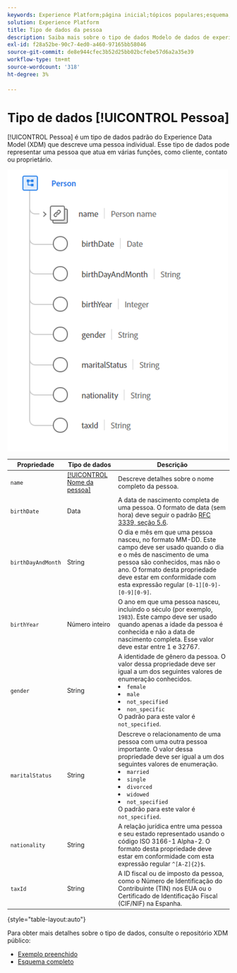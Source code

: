 ```yaml
---
keywords: Experience Platform;página inicial;tópicos populares;esquema;Esquema;XDM;campos;esquemas;Esquemas;pessoa;tipo de dados;tipo de dados;tipo de dados;
solution: Experience Platform
title: Tipo de dados da pessoa
description: Saiba mais sobre o tipo de dados Modelo de dados de experiência da pessoa (XDM).
exl-id: f28a52be-90c7-4ed0-a460-97165bb58046
source-git-commit: de8e944cfec3b52d25bb02bcfebe57d6a2a35e39
workflow-type: tm+mt
source-wordcount: '318'
ht-degree: 3%

---
```


# Tipo de dados [!UICONTROL Pessoa]

[!UICONTROL Pessoa] é um tipo de dados padrão do Experience Data Model (XDM) que descreve uma pessoa individual. Esse tipo de dados pode representar uma pessoa que atua em várias funções, como cliente, contato ou proprietário.

<img src="../images/data-types/person.PNG" width="500" /><br />

| Propriedade | Tipo de dados | Descrição |
| --- | --- | --- |
| `name` | [[!UICONTROL Nome da pessoa]](./person-name.md) | Descreve detalhes sobre o nome completo da pessoa. |
| `birthDate` | Data | A data de nascimento completa de uma pessoa. O formato de data (sem hora) deve seguir o padrão [RFC 3339, seção 5.6](https://tools.ietf.org/html/rfc3339#section-5.6). |
| `birthDayAndMonth` | String | O dia e mês em que uma pessoa nasceu, no formato MM-DD. Este campo deve ser usado quando o dia e o mês de nascimento de uma pessoa são conhecidos, mas não o ano. O formato desta propriedade deve estar em conformidade com esta expressão regular `[0-1][0-9]-[0-9][0-9]`. |
| `birthYear` | Número inteiro | O ano em que uma pessoa nasceu, incluindo o século (por exemplo, `1983`). Este campo deve ser usado quando apenas a idade da pessoa é conhecida e não a data de nascimento completa. Esse valor deve estar entre 1 e 32767. |
| `gender` | String | A identidade de gênero da pessoa. O valor dessa propriedade deve ser igual a um dos seguintes valores de enumeração conhecidos. <li> `female` </li> <li> `male` </li> <li> `not_specified` </li> <li> `non_specific` </li> O padrão para este valor é `not_specified`. |
| `maritalStatus` | String | Descreve o relacionamento de uma pessoa com uma outra pessoa importante. O valor dessa propriedade deve ser igual a um dos seguintes valores de enumeração. <li> `married` </li> <li> `single` </li> <li> `divorced` </li> <li> `widowed` </li> <li> `not_specified` </li> O padrão para este valor é `not_specified`. |
| `nationality` | String | A relação jurídica entre uma pessoa e seu estado representado usando o código ISO 3166-1 Alpha-2. O formato desta propriedade deve estar em conformidade com esta expressão regular `^[A-Z]{2}$`. |
| `taxId` | String | A ID fiscal ou de imposto da pessoa, como o Número de Identificação do Contribuinte (TIN) nos EUA ou o Certificado de Identificação Fiscal (CIF/NIF) na Espanha. |

{style="table-layout:auto"}

Para obter mais detalhes sobre o tipo de dados, consulte o repositório XDM público:

* [Exemplo preenchido](https://github.com/adobe/xdm/blob/master/components/datatypes/person/person.example.1.json)
* [Esquema completo](https://github.com/adobe/xdm/blob/master/components/datatypes/person/person.schema.json)

